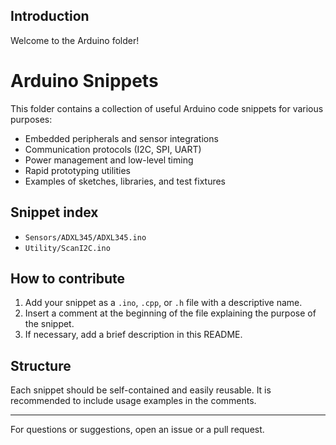 ﻿## Introduction

Welcome to the Arduino folder!

# Arduino Snippets

This folder contains a collection of useful Arduino code snippets for various purposes:

- Embedded peripherals and sensor integrations
- Communication protocols (I2C, SPI, UART)
- Power management and low-level timing
- Rapid prototyping utilities
- Examples of sketches, libraries, and test fixtures

<!-- snippet-index:start -->
## Snippet index

- `Sensors/ADXL345/ADXL345.ino`
- `Utility/ScanI2C.ino`
<!-- snippet-index:end -->

## How to contribute

1. Add your snippet as a `.ino`, `.cpp`, or `.h` file with a descriptive name.
2. Insert a comment at the beginning of the file explaining the purpose of the snippet.
3. If necessary, add a brief description in this README.

## Structure

Each snippet should be self-contained and easily reusable. It is recommended to include usage examples in the comments.

---

For questions or suggestions, open an issue or a pull request.

